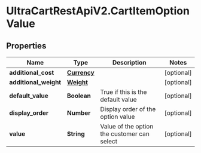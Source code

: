 # UltraCartRestApiV2.CartItemOptionValue

## Properties

Name | Type | Description | Notes
------------ | ------------- | ------------- | -------------
**additional_cost** | [**Currency**](Currency.md) |  | [optional] 
**additional_weight** | [**Weight**](Weight.md) |  | [optional] 
**default_value** | **Boolean** | True if this is the default value | [optional] 
**display_order** | **Number** | Display order of the option value | [optional] 
**value** | **String** | Value of the option the customer can select | [optional] 


